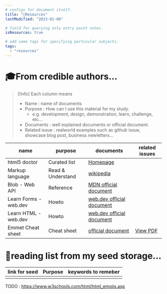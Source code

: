```yaml
---
# configs for document itself.
title: "🚚Resources"
lastModified: "2023-01-08"

# field for querying only entry point notes.
isResources: true

# add some tags for specifying particular subjects.
tags:
  - "resources"
---
```

# 🎓From credible authors...
> [!info] Each column means
> - Name : name of documents
> - Purpose : How can I use this material for my study.
> 	- e.g. development, design, demonstration, learn, challenge, etc...
> - Documents : well explained documents or official document.
> - Related issue : realworld examples such as github issue, showcase blog post, business newletters...

| name                  | purpose           | documents                                                                   | related issues                    |
| --------------------- | ----------------- | --------------------------------------------------------------------------- | --------------------------------- |
| html5 doctor          | Curated list      | [Homepage](http://html5doctor.com/)                                                                            |                                   |
| Markup language       | Read & Understand | [wikipedia](https://en.wikipedia.org/wiki/Markup_language)                  |                                   |
| Blob - Web API        | Reference         | [MDN official document](https://developer.mozilla.org/ko/docs/Web/API/Blob) |                                   |
| Learn Forms - web.dev | Howto             | [web.dev official document](https://web.dev/learn/forms/)                   |                                   |
| Learn HTML - web.dev  | Howto             | [web.dev official document](https://web.dev/learn/html/)                    |                                   |
| Emmet Cheat sheet     | Cheat sheet       | [official document](https://docs.emmet.io/cheat-sheet/)                     | [View PDF](http://bit.ly/2mLmFAn) |


# 🌱reading list from my seed storage...
| link for seed | Purpose | keywords to remeber |
| ------------- | ------- | ----------------- |
|               |         |                   |
TODO : https://www.w3schools.com/html/html_emojis.asp